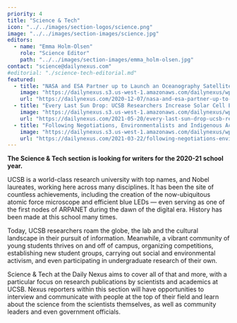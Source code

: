 ```yaml
---
priority: 4
title: "Science & Tech"
icon: "../../images/section-logos/science.png"
image: "../../images/section-images/science.jpg"
editors:
  - name: "Emma Holm-Olsen"
    role: "Science Editor"
    path: "../../images/section-images/emma_holm-olsen.jpg"
contact: "science@dailynexus.com"
#editorial: "./science-tech-editorial.md"
featured:
  - title: "NASA and ESA Partner up to Launch an Oceanography Satellite from Santa Barbara County Designed to Monitor Rising Sea Levels"
    image: "https://dailynexus.s3.us-west-1.amazonaws.com/dailynexus/wp-content/uploads/2020/12/07082934/image.png"
    url: "https://dailynexus.com/2020-12-07/nasa-and-esa-partner-up-to-launch-an-oceanography-satellite-from-santa-barbara-county-designed-to-monitor-rising-sea-levels/"
  - title: "Every Last Sun Drop: UCSB Researchers Increase Solar Cell Efficiency With Perovskite Crystals"
    image: "https://dailynexus.s3.us-west-1.amazonaws.com/dailynexus/wp-content/uploads/2021/05/20200822/perovskite.png"
    url: "https://dailynexus.com/2021-05-20/every-last-sun-drop-ucsb-researchers-increase-solar-cell-efficiency-with-perovskite-crystals/"
  - title: "Following Negotiations, Environmentalists and Indigenous Activists Must Raise $20 Million in 90 Days To Protect West Mesa"
    image: "https://dailynexus.s3.us-west-1.amazonaws.com/dailynexus/wp-content/uploads/2021/03/22045852/DSC_0555.jpg"
    url: "https://dailynexus.com/2021-03-22/following-negotiations-environmentalists-and-indigenous-activists-must-raise-20-million-in-90-days-in-push-to-protect-west-mesa/"
---
```

**The Science & Tech section is looking for writers for the 2020-21 school year.**

UCSB is a world-class research university with top names, and Nobel laureates, working here across many disciplines. It has been the site of countless achievements, including the creation of the now-ubiquitous atomic force microscope and efficient blue LEDs — even serving as one of the first nodes of ARPANET during the dawn of the digital era. History has been made at this school many times.

Today, UCSB researchers roam the globe, the lab and the cultural landscape in their pursuit of information. Meanwhile, a vibrant community of young students thrives on and off of campus, organizing competitions, establishing new student groups, carrying out social and environmental activism, and even participating in undergraduate research of their own.

Science & Tech at the Daily Nexus aims to cover all of that and more, with a particular focus on research publications by scientists and academics at UCSB. Nexus reporters within this section will have opportunities to interview and communicate with people at the top of their field and learn about the science from the scientists themselves, as well as community leaders and even government officials.
